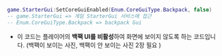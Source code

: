 ```lua
game.StarterGui:SetCoreGuiEnabled(Enum.CoreGuiType.Backpack, false)
-- game.StarterGui => 게임 StarterGui 서비스에 접근
-- Enum.CoreGuiType.Backpack => backpack Gui 
```
  * 이 코드는 플레이어의 **백팩 UI를 비활성**하여 화면에 보이지 않도록 하는 코드입니다. (백팩이 보이는 사진, 백팩이 안 보이는 사진 2장 필요 )
